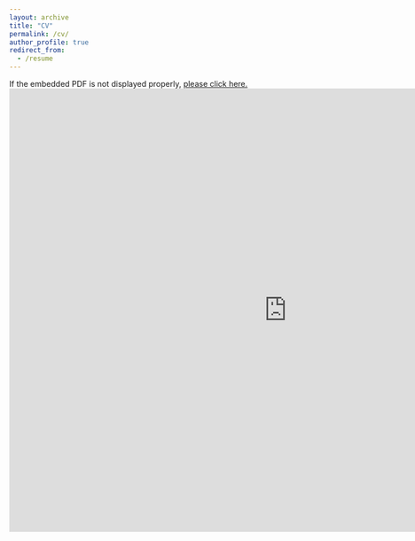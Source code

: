 ```yaml
---
layout: archive
title: "CV"
permalink: /cv/
author_profile: true
redirect_from:
  - /resume
---
```



<object data="{{ site.url }}{{ site.baseurl }}/files/CV_Hyuk_Son.pdf" width="1000" height="1000" type="application/pdf"></object>

If the embedded PDF is not displayed properly, <a href="https://hyukhson.github.io/CV_Hyuk_Son.pdf" target="_blank">please click here.</a> <embed src="https://hyukhson.github.io/CV_Hyuk_Son.pdf" width="1000px" height="800px" /> 

